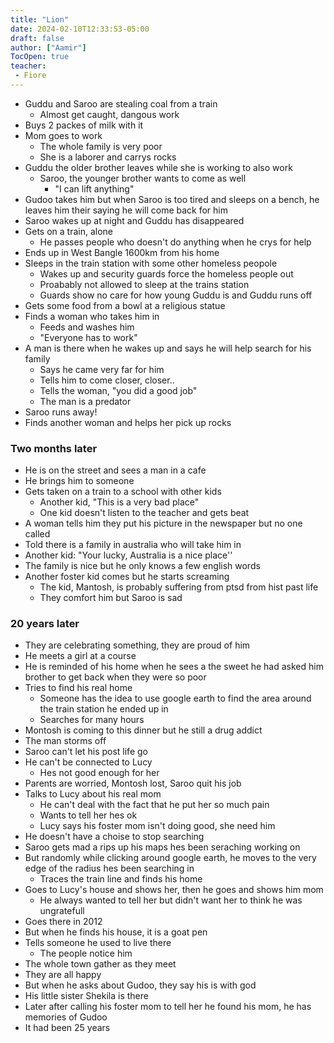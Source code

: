 ```yaml
---
title: "Lion"
date: 2024-02-10T12:33:53-05:00
draft: false
author: ["Aamir"]
TocOpen: true
teacher:
 - Fiore
---
```


- Guddu and Saroo are stealing coal from a train
  - Almost get caught, dangous work
- Buys 2 packes of milk with it
- Mom goes to work
  - The whole family is very poor
  - She is a laborer and carrys rocks
- Guddu the older brother leaves while she is working to also work
  - Saroo, the younger brother wants to come as well
    - "I can lift anything"
- Gudoo takes him but when Saroo is too tired and sleeps on a bench, he leaves him their saying he will come back for him
- Saroo wakes up at night and Guddu has disappeared
- Gets on a train, alone
  - He passes people who doesn't do anything when he crys for help
- Ends up in West Bangle 1600km from his home
- Sleeps in the train station with some other homeless peopole
  - Wakes up and security guards force the homeless people out
  - Proabably not allowed to sleep at the trains station
  - Guards show no care for how young Guddu is and Guddu runs off
- Gets some food from a bowl at a religious statue
- Finds a woman who takes him in
  - Feeds and washes him
  - "Everyone has to work"
- A man is there when he wakes up and says he will help search for his family
  - Says he came very far for him
  - Tells him to come closer, closer..
  - Tells the woman, "you did a good job"
  - The man is a predator
- Saroo runs away!
- Finds another woman and helps her pick up rocks

### Two months later

- He is on the street and sees a man in a cafe
- He brings him to someone
- Gets taken on a train to a school with other kids
  - Another kid, "This is a very bad place"
  - One kid doesn't listen to the teacher and gets beat
- A woman tells him they put his picture in the newspaper but no one called
- Told there is a family in australia who will take him in
- Another kid: "Your lucky, Australia is a nice place''
- The family is nice but he only knows a few english words
- Another foster kid comes but he starts screaming
  - The kid, Mantosh, is probably suffering from ptsd from hist past life
  - They comfort him but Saroo is sad

### 20 years later

- They are celebrating something, they are proud of him
- He meets a girl at a course
- He is reminded of his home when he sees a the sweet he had asked him brother to get back when they were so poor
- Tries to find his real home
  - Someone has the idea to use google earth to find the area around the train station he ended up in
  - Searches for many hours
-  Montosh is coming to this dinner but he still a drug addict
- The man storms off
- Saroo can't let his post life go
- He can't be connected to Lucy
	- Hes not good enough for her
- Parents are worried, Montosh lost, Saroo quit his job
- Talks to Lucy about his real mom
	- He can't deal with the fact that he put her so much pain
	- Wants to tell her hes ok
	- Lucy says his foster mom isn't doing good, she need him
- He doesn't have a choise to stop searching
- Saroo gets mad a rips up his maps hes been seraching working on
- But randomly while clicking around google earth, he moves to the very edge of the radius hes been searching in
	- Traces the train line and finds his home
- Goes to Lucy's house and shows her, then he goes and shows him mom
	- He always wanted to tell her but didn't want her to think he was ungratefull
- Goes there in 2012
- But when he finds his house, it is a goat pen
- Tells someone he used to live there
	- The people notice him
- The whole town gather as they meet
- They are all happy
- But when he asks about Gudoo, they say his is with god
- His little sister Shekila is there
- Later after calling his foster mom to tell her he found his mom, he has memories of Gudoo
- It had been 25 years
